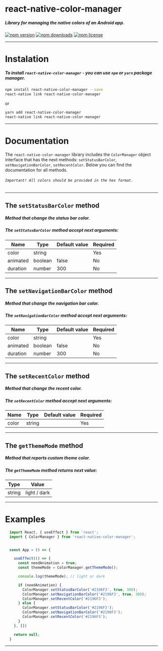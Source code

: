 # react-native-color-manager

##### Library for managing the native colors of an Android app.

[![npm version](https://img.shields.io/npm/v/react-native-color-manager.svg?style=flat-square)](https://www.npmjs.com/package/react-native-color-manager)
[![npm downloads](https://img.shields.io/npm/dw/react-native-color-manager.svg?style=flat-square)](https://www.npmjs.com/package/react-native-color-manager)
[![npm license](https://img.shields.io/npm/l/react-native-color-manager.svg?style=flat-square)](https://www.npmjs.com/package/react-native-color-manager)

---

# Instalation

##### To install `react-native-color-manager` - you can use `npm` or `yarn` package manager.

```bash
npm install react-native-color-manager --save
react-native link react-native-color-manager
```

or

```bash
yarn add react-native-color-manager
react-native link react-native-color-manager
```

---

# Documentation

The `react-native-color-manager` library includes the `ColorManager` object interface that has the next methods: `setStatusBarColor`, `setNavigationBarColor`, `setRecentColor`. Below you can find the documentation for all methods.

###### `Important! All colors should be provided in the hex format.`

---

## The `setStatusBarColor` method

##### Method that change the status bar color.

##### The `setStatusBarColor` method accept next arguments:

| Name     | Type    | Default value | Required |
| -------- | ------- | ------------- | -------- |
| color    | string  |               | Yes      |
| animated | boolean | false         | No       |
| duration | number  | 300           | No       |

---

## The `setNavigationBarColor` method

##### Method that change the navigation bar color.

##### The `setNavigationBarColor` method accept next arguments:

| Name     | Type    | Default value | Required |
| -------- | ------- | ------------- | -------- |
| color    | string  |               | Yes      |
| animated | boolean | false         | No       |
| duration | number  | 300           | No       |

---

## The `setRecentColor` method

##### Method that change the recent color.

##### The `setRecentColor` method accept next arguments:

| Name  | Type   | Default value | Required |
| ----- | ------ | ------------- | -------- |
| color | string |               | Yes      |

---

## The `getThemeMode` method

##### Method that reports custom theme color.

##### The `getThemeMode` method returns next value:

| Type   | Value         |
| ------ | ------------- |
| string | light / dark  |

---

# Examples

```js
  import React, { useEffect } from 'react';
  import { ColorManager } from 'react-native-color-manager';


  const App = () => {

    useEffect(() => {
      const needAnimation = true;
      const themeMode = ColorManager.getThemeMode();

      console.log(themeMode); // light or dark

      if (needAnimation) {
        ColorManager.setStatusBarColor('#2196F3', true, 300);
        ColorManager.setNavigationBarColor('#2196F3', true, 300);
        ColorManager.setRecentColor('#2196F3');
      } else {
        ColorManager.setStatusBarColor('#2196F3');
        ColorManager.setNavigationBarColor('#2196F3');
        ColorManager.setRecentColor('#2196F3');
      }
    }, [])

    return null;
  }
```

---
